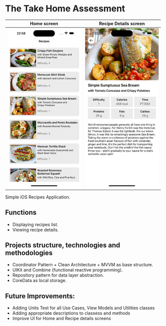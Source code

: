 # The Take Home Assessment

Home screen                |  Recipe Details screen
:-------------------------:|:-------------------------:
![](ScreenShots/home.png)  |  ![](ScreenShots/details.png)

Simple iOS Recipes Application. 

## Functions
* Displaying recipes list.
* Viewing recipe details.

## Projects structure, technologies and methodologies
* Coordinator Pattern + Clean Architecture + MVVM as base structure.
* UIKit and Combine (functional reactive programming).
* Repository pattern for data layer abstraction.
* CoreData as local storage.

## Future Improvements:
* Adding Units Test for all Use Cases, View Models and Utilities classes
* Adding appropriate descriptions to classess and methods
* Improve UI for Home and Recipe details screens

